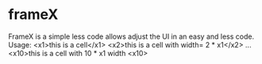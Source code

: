 frameX
======

FrameX is a simple less code allows adjust the UI in an easy and less code. Usage: &lt;x1>this is a cell&lt;/x1> &lt;x2>this is a cell with width= 2 * x1&lt;/x2> ... &lt;x10>this is a cell with 10 * x1 width &lt;x10>
